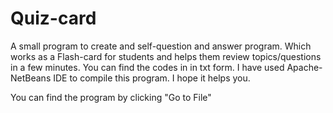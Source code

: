 # Quiz-card
A small program to create and self-question and answer program. 
Which works as a Flash-card for students and helps them review topics/questions in a few minutes.
You can find the codes in in txt form.
I have used Apache-NetBeans IDE to compile this program.
I hope it helps you.

You can find the program by clicking "Go to File" 
